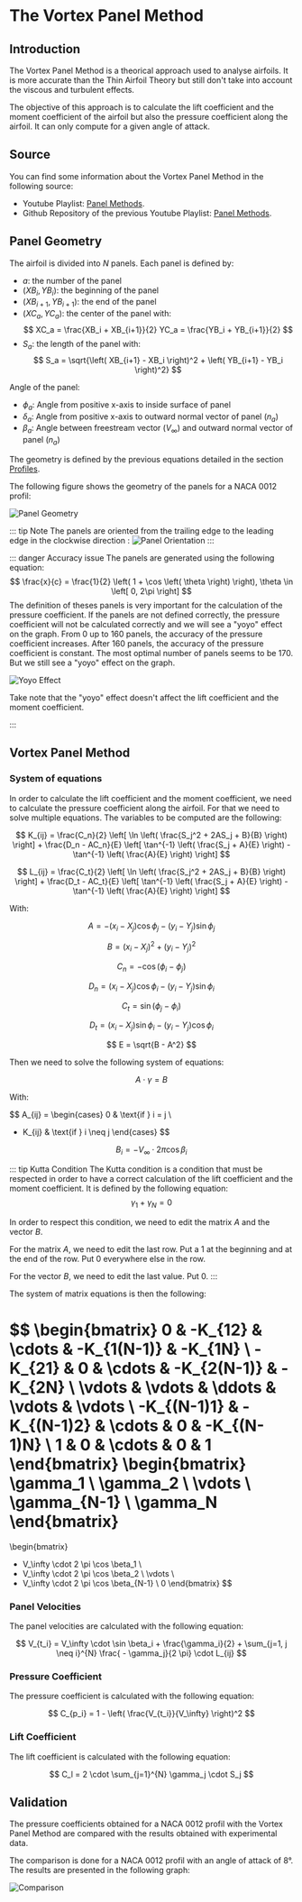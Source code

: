 # The Vortex Panel Method

## Introduction

The Vortex Panel Method is a theorical approach used to analyse airfoils. It is more accurate than the Thin Airfoil Theory but still don't take into account the viscous and turbulent effects.

The objective of this approach is to calculate the lift coefficient and the moment coefficient of the airfoil but also the pressure coefficient along the airfoil.
It can only compute for a given angle of attack.

## Source

You can find some information about the Vortex Panel Method in the following source: 

- Youtube Playlist: [Panel Methods](https://youtube.com/playlist?list=PLxT-itJ3HGuUDVMuWKBxyoY8Dm9O9qstP&si=NaV9lmTT6M3ymNyZ).
- Github Repository of the previous Youtube Playlist: [Panel Methods](https://github.com/jte0419/Panel_Methods).

## Panel Geometry

The airfoil is divided into $N$ panels. Each panel is defined by:

- $a$: the number of the panel
- $(XB_i, YB_i)$: the beginning of the panel
- $(XB_{i+1}, YB_{i+1})$: the end of the panel
- $(XC_a, YC_a)$: the center of the panel with:
$$
XC_a = \frac{XB_i + XB_{i+1}}{2}
YC_a = \frac{YB_i + YB_{i+1}}{2}
$$
- $S_a$: the length of the panel with:
$$
S_a = \sqrt{\left( XB_{i+1} - XB_i \right)^2 + \left( YB_{i+1} - YB_i \right)^2}
$$

Angle of the panel:

- $\phi_a$: Angle from positive x-axis to inside surface of panel
- $\delta_a$: Angle from positive x-axis to outward normal vector of panel ($n_a$)
- $\beta_a$: Angle between freestream vector ($V_\infty$) and outward normal vector of panel ($n_a$)


The geometry is defined by the previous equations detailed in the section [Profiles](./profiles/).

The following figure shows the geometry of the panels for a NACA 0012 profil:

![Panel Geometry](/airfoil/panels.png)

::: tip Note
The panels are oriented from the trailing edge to the leading edge in the clockwise direction : 
![Panel Orientation](/airfoil/1st_panels.png)
:::

::: danger Accuracy issue
The panels are generated using the following equation:
$$
\frac{x}{c} = \frac{1}{2} \left( 1 + \cos \left( \theta \right) \right), \theta \in \left[ 0, 2\pi \right]
$$
The definition of theses panels is very important for the calculation of the pressure coefficient. If the panels are not defined correctly, the pressure coefficient will not be calculated correctly and we will see a "yoyo" effect on the graph.
From 0 up to 160 panels, the accuracy of the pressure coefficient increases. After 160 panels, the accuracy of the pressure coefficient is constant.
The most optimal number of panels seems to be 170. But we still see a "yoyo" effect on the graph.

![Yoyo Effect](/airfoil/yoyo_effect.png)

Take note that the "yoyo" effect doesn't affect the lift coefficient and the moment coefficient.

:::

## Vortex Panel Method

### System of equations

In order to calculate the lift coefficient and the moment coefficient, we need to calculate the pressure coefficient along the airfoil.
For that we need to solve multiple equations. The variables to be computed are the following:

$$
K_{ij} = \frac{C_n}{2} \left[ \ln \left( \frac{S_j^2 + 2AS_j + B}{B} \right) \right] + \frac{D_n - AC_n}{E} \left[ \tan^{-1} \left( \frac{S_j + A}{E} \right) - \tan^{-1} \left( \frac{A}{E} \right) \right]
$$

$$
L_{ij} = \frac{C_t}{2} \left[ \ln \left( \frac{S_j^2 + 2AS_j + B}{B} \right) \right] + \frac{D_t - AC_t}{E} \left[ \tan^{-1} \left( \frac{S_j + A}{E} \right) - \tan^{-1} \left( \frac{A}{E} \right) \right]
$$

With:

$$
A = - (x_i - X_j) \cos \phi_j - (y_i - Y_j) \sin \phi_j
$$

$$
B = (x_i - X_j)^2 + (y_i - Y_j)^2
$$

$$
C_n = - \cos ( \phi_i - \phi_j )
$$

$$
D_n = (x_i - X_j) \cos \phi_i - (y_i - Y_j) \sin \phi_i
$$

$$
C_t = \sin ( \phi_j - \phi_i )
$$

$$
D_t = (x_i - X_j) \sin \phi_i - (y_i - Y_j) \cos \phi_i
$$

$$
E = \sqrt{B - A^2}
$$

Then we need to solve the following system of equations:

$$
A \cdot \gamma = B
$$

With:

$$
A_{ij} = \begin{cases}
0 & \text{if } i = j \\
- K_{ij} & \text{if } i \neq j
\end{cases}
$$

$$
B_i = - V_\infty \cdot 2 \pi \cos \beta_i
$$

::: tip Kutta Condition
The Kutta condition is a condition that must be respected in order to have a correct calculation of the lift coefficient and the moment coefficient. It is defined by the following equation:
$$
\gamma_1 + \gamma_N = 0
$$

In order to respect this condition, we need to edit the matrix $A$ and the vector $B$.

For the matrix $A$, we need to edit the last row. Put a 1 at the beginning and at the end of the row. Put 0 everywhere else in the row.

For the vector $B$, we need to edit the last value. Put 0.
:::

The system of matrix equations is then the following:

$$
\begin{bmatrix}
0 & -K_{12} & \cdots & -K_{1(N-1)} & -K_{1N} \\
-K_{21} & 0 & \cdots & -K_{2(N-1)} & -K_{2N} \\
\vdots & \vdots & \ddots & \vdots & \vdots \\
-K_{(N-1)1} & -K_{(N-1)2} & \cdots & 0 & -K_{(N-1)N} \\
1 & 0 & \cdots & 0 & 1
\end{bmatrix}
\begin{bmatrix}
\gamma_1 \\
\gamma_2 \\
\vdots \\
\gamma_{N-1} \\
\gamma_N
\end{bmatrix}
=
\begin{bmatrix}
- V_\infty \cdot 2 \pi \cos \beta_1 \\
- V_\infty \cdot 2 \pi \cos \beta_2 \\
\vdots \\
- V_\infty \cdot 2 \pi \cos \beta_{N-1} \\
0
\end{bmatrix}
$$

### Panel Velocities

The panel velocities are calculated with the following equation:

$$
V_{t_i} = V_\infty \cdot \sin \beta_i + \frac{\gamma_i}{2} + \sum_{j=1, j \neq i}^{N} \frac{ - \gamma_j}{2 \pi} \cdot L_{ij}
$$

### Pressure Coefficient

The pressure coefficient is calculated with the following equation:

$$
C_{p_i} = 1 - \left( \frac{V_{t_i}}{V_\infty} \right)^2
$$

### Lift Coefficient

The lift coefficient is calculated with the following equation:

$$
C_l = 2 \cdot \sum_{j=1}^{N} \gamma_j \cdot S_j
$$

## Validation

The pressure coefficients obtained for a NACA 0012 profil with the Vortex Panel Method are compared with the results obtained with experimental data.

The comparison is done for a NACA 0012 profil with an angle of attack of 8°. The results are presented in the following graph:

![Comparison](/airfoil/comparison_cp.png)